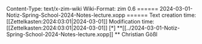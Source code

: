 Content-Type: text/x-zim-wiki
Wiki-Format: zim 0.6
====== 2024-03-01-Notiz-Spring-School-2024-Notes-lecture.xopp ======
Text creation time: [[Zettelkasten:2024:03:01|2024-03-01]] Modification time: [[Zettelkasten:2024:03:01|2024-03-01]]
[*] **[[../2024-03-01-Notiz-Spring-School-2024-Notes-lecture.xopp]] **
Christian Gößl

